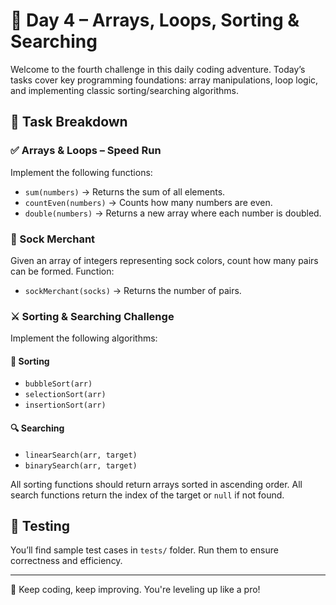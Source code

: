 # 🧠 Day 4 – Arrays, Loops, Sorting & Searching

Welcome to the fourth challenge in this daily coding adventure. Today’s tasks cover key programming foundations: array manipulations, loop logic, and implementing classic sorting/searching algorithms.

## 📌 Task Breakdown

### ✅ Arrays & Loops – Speed Run
Implement the following functions:
- `sum(numbers)` → Returns the sum of all elements.
- `countEven(numbers)` → Counts how many numbers are even.
- `double(numbers)` → Returns a new array where each number is doubled.

### 🧦 Sock Merchant
Given an array of integers representing sock colors, count how many pairs can be formed.
Function:
- `sockMerchant(socks)` → Returns the number of pairs.

### ⚔️ Sorting & Searching Challenge
Implement the following algorithms:
#### 🔁 Sorting
- `bubbleSort(arr)`
- `selectionSort(arr)`
- `insertionSort(arr)`

#### 🔍 Searching
- `linearSearch(arr, target)`
- `binarySearch(arr, target)`

All sorting functions should return arrays sorted in ascending order.
All search functions return the index of the target or `null` if not found.

## 🧪 Testing
You’ll find sample test cases in `tests/` folder. Run them to ensure correctness and efficiency.

---

🚀 Keep coding, keep improving. You're leveling up like a pro!
